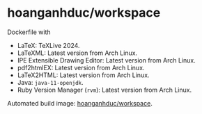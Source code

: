 # hoanganhduc/workspace

Dockerfile with

* LaTeX: TeXLive 2024.
* LaTeXML: Latest version from Arch Linux.
* IPE Extensible Drawing Editor: Latest version from Arch Linux.
* pdf2htmlEX: Latest version from Arch Linux.
* LaTeX2HTML: Latest version from Arch Linux.
* Java: `java-11-openjdk`.
* Ruby Version Manager (`rvm`): Latest version from Arch Linux.

Automated build image: [hoanganhduc/workspace](http://ghcr.io/hoanganhduc/workspace/).
